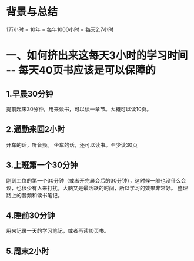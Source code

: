 # 背景与总结
1万小时 = 10年 = 每年1000小时 = 每天2.7小时

# 一、如何挤出来这每天3小时的学习时间 -- 每天40页书应该是可以保障的
## 1.早晨30分钟
提前起床30分钟，用来读书，可以读一章节。大概可以读10页。

## 2.通勤来回2小时
开车的话，听音频。
坐车的话，还可以读书。至少读30页

## 3.上班第一个30分钟
刚到工位的第一个30分钟（或者开完晨会后的30分钟），这时候一般也没什么会议，也很少有人来打扰，大脑又是最活跃的时间，所以学习的效果非常好。
整理路上的音频和读书笔记。

## 4.睡前30分钟
用来记录一天的学习笔记，或者再读10页书。


## 5.周末2小时

